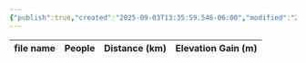 ```yaml
---
{"publish":true,"created":"2025-09-03T13:35:59.546-06:00","modified":"2025-09-03T14:50:11.024-06:00","published":"2025-09-03T14:50:11.024-06:00","tags":["route"],"cssclasses":"","elevation":null,"region":"Jasper","location":"52.5096523, -117.4551264","DWYT":"Outstanding","Kane":null,"completed":false}
---
```



| file name | People | Distance (km) | Elevation Gain (m) |
| --------- | ------ | ------------- | ------------------ |